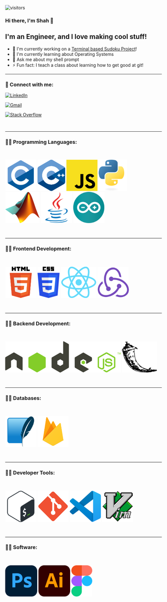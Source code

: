 ![visitors](https://visitor-badge.glitch.me/badge?page_id=Zalanshah64.Zalanshah64&left_color=green&right_color=red)

### Hi there, I'm Shah 👋


## I'm an Engineer, and I love making cool stuff!
- 🔭 I'm currently working on a [Terminal based Sudoku Project]()!
- 🌱 I'm currently learning about Operating Systems
- 💬 Ask me about my shell prompt
- ⚡ Fun fact: I teach a class about learning how to get good at git!

---



### 🤝 Connect with me:
<!-- ![](https://komarev.com/ghpvc/?username=jha-vineet69&color=7957d5) -->

<a href="www.linkedin.com/in/zalan-shah">![LinkedIn](https://img.shields.io/badge/linkedin-%230077B5.svg?style=for-the-badge&logo=linkedin&logoColor=white)
</a>

<a href="mailto:zalanshah64@gmail.com">![Gmail](https://img.shields.io/badge/Gmail-D14836?style=for-the-badge&logo=gmail&logoColor=white)
</a>

<a href="https://stackoverflow.com/users/19404943/zalanshah64">![Stack Overflow](https://img.shields.io/badge/-Stackoverflow-FE7A16?style=for-the-badge&logo=stack-overflow&logoColor=white)
</a>

<br>

---

### 👨‍💻 Programming Languages:
<br>

<code><img src="images/C.svg" height="100px" alt="C" ></code>
<code><img src="images/C++.svg" height="100px" alt="C++" ></code>
<code><img src="images/Javascript.svg" height="100px" alt="Javascript" ></code>
<code><img src="images/Python.svg" height="100px" alt="Python" ></code>
<code><img src="images/MATLAB.png" height="100px" alt="MATLAB" ></code>
<code><img src="images/Java.svg" height="100px" alt="Java" ></code>
<code><img src="images/Arduino.svg" height="100px" alt="Arduino C" ></code>

<br>

---

### 👨‍💻 Frontend Development:
<br>

<code><img src="images/HTML5.png" height="100px" alt="HTML5" ></code>
<code><img src="images/CSS3.png" height="100px" alt="CSS3" ></code>
<code><img src="images/React.png" height="100px" alt="React + React Native" ></code>
<code><img src="images/Redux.svg" height="100px" alt="Redux" ></code>


<br>

---

### 👨‍💻 Backend Development:
<br>

<code><img src="images/Nodejs.png" height="100px" alt="Nodejs" ></code>
<code><img src="images/Flask.png" height="100px" alt="Flask" ></code>

<br>

---

### 👨‍💻 Databases:
<br>

<code><img src="images/SQLite.png" height="100px" alt="SQLite3" ></code>
<code><img src="images/Firebase.png" height="100px" alt="Google Firebase" ></code>

<br>

---

### 👨‍💻 Developer Tools:
<br>

<code><img src="images/Bash.png" height="100px" alt="Bash" ></code>
<code><img src="images/Git.svg" height="100px" alt="Git" ></code>
<code><img src="images/VSCode.svg" height="100px" alt="Visual Studio Code" ></code>
<code><img src="images/Vim.svg" height="100px" alt="Vim" ></code>

<br>

---

### 👨‍💻 Software:
<br>

<code><img src="images/Photoshop.svg" height="100px" alt="Adobe Photoshop" ></code>
<code><img src="images/Illustrator.svg" height="100px" alt="Adobe Illustrator" ></code>
<code><img src="images/Figma.svg" height="100px" alt="Figma" ></code>

<br>
